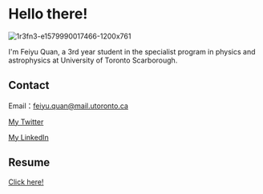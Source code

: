 # Hello there!

![1r3fn3-e1579990017466-1200x761](https://user-images.githubusercontent.com/57694508/138346484-d9da16be-b3c2-4051-a54c-38010487eb82.jpg)

I'm Feiyu Quan, a 3rd year student in the specialist program in physics and astrophysics at University of Toronto Scarborough.

## Contact

Email：feiyu.quan@mail.utoronto.ca   

[My Twitter](https://twitter.com/PorposeVision) 

[My LinkedIn](https://www.linkedin.com/in/feiyu-quan-158002190/)

## Resume

[Click here!](https://github.com/porpose/porpose.github.io/raw/main/Resume.pdf)

